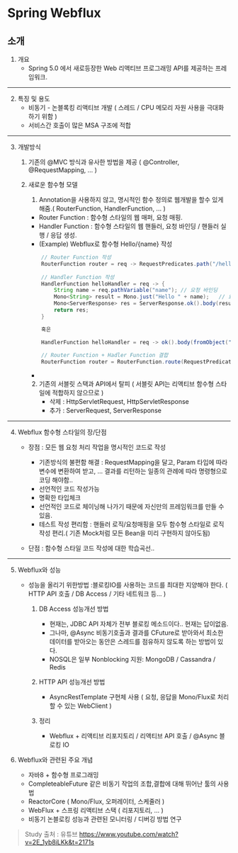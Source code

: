 # Spring Webflux

## 소개
1. 개요
   - Spring 5.0 에서 새로등장한 Web 리액티브 프로그래밍 API를 제공하는
     프레임워크.
---
2. 특징 및 용도
   - 비동기 - 논블록킹 리액티브 개발 ( 스레드 / CPU 메모리 자원 사용을
     극대화 하기 위함 )
   - 서비스간 호출이 많은 MSA 구조에 적합
---
3. 개발방식
   1. 기존의 @MVC 방식과 유사한 방법을 제공 ( @Controller,
      @RequestMapping, ... )
   2. 새로운 함수형 모델
      1. Annotation을 사용하지 않고, 명시적인 함수 정의로 웹개발을 할수
         있게 해줌.( RouterFunction, HandlerFunction, ... )
      - Router Function : 함수형 스타일의 웹 매퍼, 요청 매핑.
      - Handler Function : 함수형 스타일의 웹 핸들러, 요청 바인딩 / 핸들러
        실행 / 응답 생성.
      - (Example) Webflux로 함수형 Hello/{name} 작성
      ```java
          // Router Function 작성
          RouterFunction router = req -> RequestPredicates.path("/hello/{name}").test(req) ? Mono.just(helloHandler) : Mono.empty();  
            
          // Handler Function 작성
          HandlerFunction helloHandler = req -> {
              String name = req.pathVariable("name"); // 요청 바인딩
              Mono<String> result = Mono.just("Hello " + name);   // 요청 처리
              Mono<ServerResponse> res = ServerResponse.ok().body(result, String.class);   // 응답 생성
              return res;
          }

          혹은

          HandlerFunction helloHandler = req -> ok().body(fromObject("Hello" + req.pathVariable("name")));
          
          // Router Function + Hadler Function 결합
          RouterFunction router = RouterFunction.route(RequestPredicate.path("/hello/{name}"), req -> ServerResponse.ok().body(fromObject("Hello" + req.pathVariable("name")));)
      ```
      -

      2. 기존의 서블릿 스택과 API에서 탈피 ( 서블릿 API는 리액티브 함수형
         스타일에 적합하지 않으므로 )
         - 삭제 : HttpServletRequest, HttpServletResponse
         - 추가 : ServerRequest, ServerResponse

---
4. Webflux 함수형 스타일의 장/단점
   - 장점 : 모든 웹 요청 처리 작업을 명시적인 코드로 작성
      - 기존방식의 불편함 해결 : RequestMapping을 달고, Param 타입에 따라 변수에 변환하여 받고, ... 결과를 리턴하는 일종의 관례에 따라 명령형으로 코딩 해야함..
      - 선언적인 코드 작성가능
      - 명확한 타입체크
      - 선언적인 코드로 체이닝해 나가기 때문에 자신만의 프레임워크를 만들 수 있음.
      - 테스트 작성 편리함 : 핸들러 로직/요청매핑을 모두 함수형 스타일로 로직 작성 편리.( 기존 Mock처럼 모든 Bean을 미리 구현하지 않아도됨) 

   - 단점 : 함수형 스타일 코드 작성에 대한 학습곡선..
   
---
5. Webflux와 성능
   - 성능을 올리기 위한방법 :블로킹IO를 사용하는 코드를 최대한 지양해야 한다. ( HTTP API 호출 / DB Access / 기타 네트워크 등... )
      1. DB Access 성능개선 방법
         - 현재는, JDBC API 자체가 전부 블로킹 메소드이다.. 현재는 답이없음.
         - 그나마, @Async 비동기호출과 결과를 CFuture로 받아와서 최소한 데이터를 받아오는 동안은 스레드를 점유하지 않도록 하는 방법이 있다.
         - NOSQL은 일부 Nonblocking 지원:  MongoDB / Cassandra / Redis
      
      2. HTTP API 성능개선 방법
         - AsyncRestTemplate 구현체 사용 ( 요청, 응답을 Mono/Flux로 처리할 수 있는 WebClient )
      
      3. 정리
         - Webflux + 리액티브 리포지토리 / 리액티브 API 호출 / @Async 블로킹 IO
         
6. Webflux와 관련된 주요 개념
   - 자바8 + 함수형 프로그래밍
   - CompleteableFuture 같은 비동기 작업의 조합,결합에 대해 뛰어난 툴의 사용법
   - ReactorCore ( Mono/Flux, 오퍼레이터, 스케줄러 )
   - WebFlux + 스프링 리액티브 스택 ( 리포지토리, ... )
   - 비동기 논블로킹 성능과 관련된 모니터링 / 디버깅 방법 연구


> Study 출처 : 유튜브 https://www.youtube.com/watch?v=2E_1yb8iLKk&t=2171s

